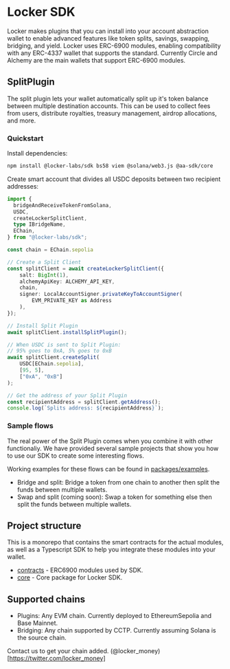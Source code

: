 # Locker SDK

Locker makes plugins that you can install into your account abstraction wallet to enable advanced features like token splits, savings, swapping, bridging, and yield. Locker uses ERC-6900 modules, enabling compatibility with any ERC-4337 wallet that supports the standard. Currently Circle and Alchemy are the main wallets that support ERC-6900 modules.

## SplitPlugin

The split plugin lets your wallet automatically split up it's token balance between multiple destination accounts. This can be used to collect fees from users, distribute royalties, treasury management, airdrop allocations, and more.

### Quickstart

Install dependencies:
```sh
npm install @locker-labs/sdk bs58 viem @solana/web3.js @aa-sdk/core
```

Create smart account that divides all USDC deposits between two recipient addresses:
```ts
import {
  bridgeAndReceiveTokenFromSolana,
  USDC,
  createLockerSplitClient,
  type IBridgeName,
  EChain,
} from "@locker-labs/sdk";

const chain = EChain.sepolia

// Create a Split Client
const splitClient = await createLockerSplitClient({
    salt: BigInt(1),
    alchemyApiKey: ALCHEMY_API_KEY,
    chain,
    signer: LocalAccountSigner.privateKeyToAccountSigner(
        EVM_PRIVATE_KEY as Address
    ),
});

// Install Split Plugin
await splitClient.installSplitPlugin();

// When USDC is sent to Split Plugin:
// 95% goes to 0xA, 5% goes to 0xB
await splitClient.createSplit(
    USDC[EChain.sepolia],
    [95, 5],
    ["0xA", "0xB"]
);

// Get the address of your Split Plugin
const recipientAddress = splitClient.getAddress();
console.log(`Splits address: ${recipientAddress}`);
```

### Sample flows
The real power of the Split Plugin comes when you combine it with other functionaliy. We have provided several sample projects that show you how to use our SDK to create some interesting flows.

Working examples for these flows can be found in [packages/examples](./packages/examples).

- Bridge and split: Bridge a token from one chain to another then split the funds between multiple wallets.
- Swap and split (coming soon): Swap a token for something else then split the funds between multiple wallets.

## Project structure
This is a monorepo that contains the smart contracts for the actual modules, as well as a Typescript SDK to help you integrate these modules into your wallet.

- [contracts](./contracts) - ERC6900 modules used by SDK.
- [core](./packages/core) - Core package for Locker SDK.

## Supported chains

- Plugins: Any EVM chain. Currently deployed to EthereumSepolia and Base Mainnet. 
- Bridging: Any chain supported by CCTP. Currently assuming Solana is the source chain.

Contact us to get your chain added. (@locker_money)[https://twitter.com/locker_money]